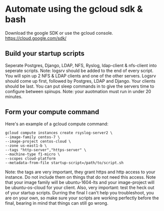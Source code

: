 # Automate using the gcloud sdk & bash

Download the google SDK or use the gcloud console.  https://cloud.google.com/sdk/

## Build your startup scripts
Seperate Postgres, Django, LDAP, NFS, Ryslog, ldap-client & nfs-client into seperate scripts.  Note: logsrv should be added to the 
end of every script.  You will spin up 2 NFS & LDAP clients and one of the other servers.  Logsrv should come up first,
followed by Postgres, LDAP and Django.  Your clients should be last.
You can put sleep commands in to give the servers time to configure between spinups.  Note:
your auotmation must run in under 20 minutes.

## Form your compute command
Here's an example of a gcloud compute command:

```
gcloud compute instances create rsyslog-server2 \
--image-family centos-7 \
--image-project centos-cloud \
--zone us-east1-b \
--tags "http-server","https-server" \
--machine-type f1-micro \
--scopes cloud-platform
--metadata-from-file startup-script=/path/to/script.sh
```

Note: the tags are very important, they grant https and http access to your instance.  Do not include them on things that do 
not need this access.  Note that your image family will be ubuntu-1604-lts and your image-project will be ubuntu-os-cloud for your client.  Also, very important: test the heck out of your startup scripts.  Durring the final I can't help you troubleshoot, you are on your own, so make sure your scripts are working perfectly before the final, bearing in mind that things can still go wrong.
